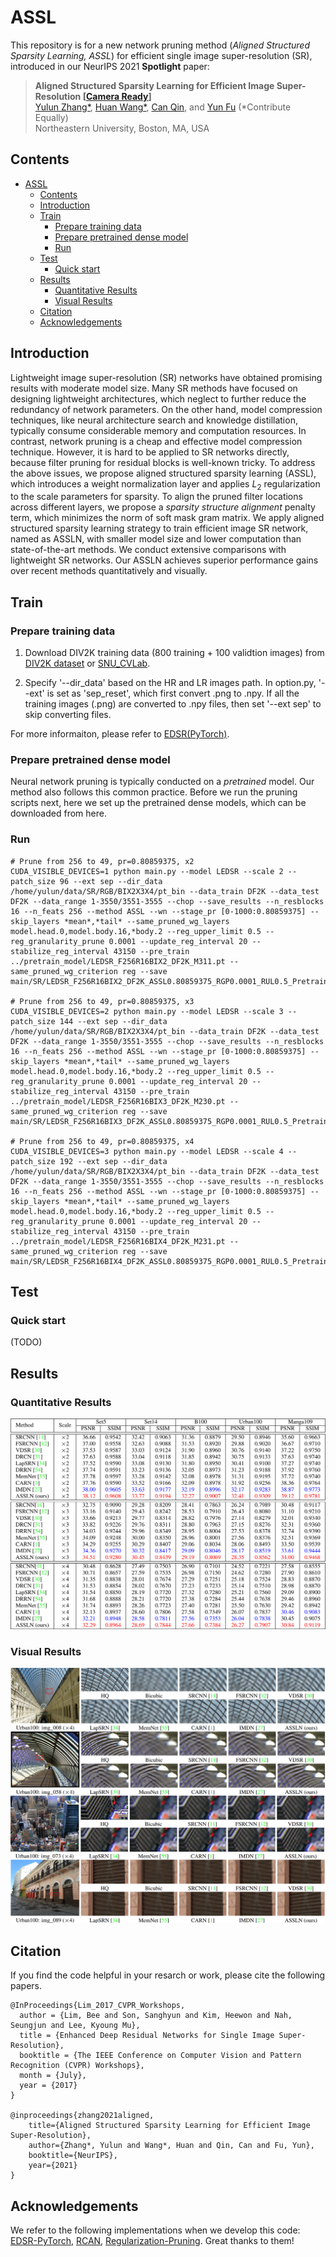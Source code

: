 # ASSL

This repository is for a new network pruning method (*Aligned Structured Sparsity Learning, ASSL*) for efficient single image super-resolution (SR), introduced in our NeurIPS 2021 **Spotlight** paper:
> **Aligned Structured Sparsity Learning for Efficient Image Super-Resolution [[Camera Ready](https://papers.nips.cc/paper/2021/file/15de21c670ae7c3f6f3f1f37029303c9-Paper.pdf)]** \
> [Yulun Zhang*](http://yulunzhang.com/), [Huan Wang*](http://huanwang.tech/), [Can Qin](http://canqin.tech/), and [Yun Fu](http://www1.ece.neu.edu/~yunfu/) (*Contribute Equally) \
> Northeastern University, Boston, MA, USA


## Contents
- [ASSL](#assl)
  - [Contents](#contents)
  - [Introduction](#introduction)
  - [Train](#train)
    - [Prepare training data](#prepare-training-data)
    - [Prepare pretrained dense model](#prepare-pretrained-dense-model)
    - [Run](#run)
  - [Test](#test)
    - [Quick start](#quick-start)
  - [Results](#results)
    - [Quantitative Results](#quantitative-results)
    - [Visual Results](#visual-results)
  - [Citation](#citation)
  - [Acknowledgements](#acknowledgements)

## Introduction
Lightweight image super-resolution (SR) networks have obtained promising results with moderate model size. Many SR methods have focused on designing lightweight architectures, which neglect to further reduce the redundancy of network parameters. On the other hand, model compression techniques, like neural architecture search and knowledge distillation, typically consume considerable memory and computation resources. In contrast, network pruning is a cheap and effective model compression technique. However, it is hard to be applied to SR networks directly, because filter pruning for residual blocks is well-known tricky. To address the above issues, we propose aligned structured sparsity learning (ASSL), which introduces a weight normalization layer and applies $L_2$ regularization to the scale parameters for sparsity. To align the pruned filter locations across different layers, we propose a *sparsity structure alignment* penalty term, which minimizes the norm of soft mask gram matrix. We apply aligned structured sparsity learning strategy to train efficient image SR network, named as ASSLN, with smaller model size and lower computation than state-of-the-art methods. We conduct extensive comparisons with lightweight SR networks. Our ASSLN achieves superior performance gains over recent methods quantitatively and visually.


## Train
### Prepare training data 

1. Download DIV2K training data (800 training + 100 validtion images) from [DIV2K dataset](https://data.vision.ee.ethz.ch/cvl/DIV2K/) or [SNU_CVLab](https://cv.snu.ac.kr/research/EDSR/DIV2K.tar).

2. Specify '--dir_data' based on the HR and LR images path. In option.py, '--ext' is set as 'sep_reset', which first convert .png to .npy. If all the training images (.png) are converted to .npy files, then set '--ext sep' to skip converting files.

For more informaiton, please refer to [EDSR(PyTorch)](https://github.com/thstkdgus35/EDSR-PyTorch).

### Prepare pretrained dense model
Neural network pruning is typically conducted on a *pretrained* model. Our method also follows this common practice. Before we run the pruning scripts next, here we set up the pretrained dense models, which can be downloaded from here.

### Run
```shell
# Prune from 256 to 49, pr=0.80859375, x2
CUDA_VISIBLE_DEVICES=1 python main.py --model LEDSR --scale 2 --patch_size 96 --ext sep --dir_data /home/yulun/data/SR/RGB/BIX2X3X4/pt_bin --data_train DF2K --data_test DF2K --data_range 1-3550/3551-3555 --chop --save_results --n_resblocks 16 --n_feats 256 --method ASSL --wn --stage_pr [0-1000:0.80859375] --skip_layers *mean*,*tail* --same_pruned_wg_layers model.head.0,model.body.16,*body.2 --reg_upper_limit 0.5 --reg_granularity_prune 0.0001 --update_reg_interval 20 --stabilize_reg_interval 43150 --pre_train ../pretrain_model/LEDSR_F256R16BIX2_DF2K_M311.pt --same_pruned_wg_criterion reg --save main/SR/LEDSR_F256R16BIX2_DF2K_ASSL0.80859375_RGP0.0001_RUL0.5_Pretrain

# Prune from 256 to 49, pr=0.80859375, x3
CUDA_VISIBLE_DEVICES=2 python main.py --model LEDSR --scale 3 --patch_size 144 --ext sep --dir_data /home/yulun/data/SR/RGB/BIX2X3X4/pt_bin --data_train DF2K --data_test DF2K --data_range 1-3550/3551-3555 --chop --save_results --n_resblocks 16 --n_feats 256 --method ASSL --wn --stage_pr [0-1000:0.80859375] --skip_layers *mean*,*tail* --same_pruned_wg_layers model.head.0,model.body.16,*body.2 --reg_upper_limit 0.5 --reg_granularity_prune 0.0001 --update_reg_interval 20 --stabilize_reg_interval 43150 --pre_train ../pretrain_model/LEDSR_F256R16BIX3_DF2K_M230.pt --same_pruned_wg_criterion reg --save main/SR/LEDSR_F256R16BIX3_DF2K_ASSL0.80859375_RGP0.0001_RUL0.5_Pretrain

# Prune from 256 to 49, pr=0.80859375, x4
CUDA_VISIBLE_DEVICES=3 python main.py --model LEDSR --scale 4 --patch_size 192 --ext sep --dir_data /home/yulun/data/SR/RGB/BIX2X3X4/pt_bin --data_train DF2K --data_test DF2K --data_range 1-3550/3551-3555 --chop --save_results --n_resblocks 16 --n_feats 256 --method ASSL --wn --stage_pr [0-1000:0.80859375] --skip_layers *mean*,*tail* --same_pruned_wg_layers model.head.0,model.body.16,*body.2 --reg_upper_limit 0.5 --reg_granularity_prune 0.0001 --update_reg_interval 20 --stabilize_reg_interval 43150 --pre_train ../pretrain_model/LEDSR_F256R16BIX4_DF2K_M231.pt --same_pruned_wg_criterion reg --save main/SR/LEDSR_F256R16BIX4_DF2K_ASSL0.80859375_RGP0.0001_RUL0.5_Pretrain
```




## Test
### Quick start
(TODO)


## Results
### Quantitative Results
![](figs/psnr_ssim.png)

### Visual Results
![](figs/visual_urban100_x4.png)

## Citation
If you find the code helpful in your resarch or work, please cite the following papers.
```
@InProceedings{Lim_2017_CVPR_Workshops,
  author = {Lim, Bee and Son, Sanghyun and Kim, Heewon and Nah, Seungjun and Lee, Kyoung Mu},
  title = {Enhanced Deep Residual Networks for Single Image Super-Resolution},
  booktitle = {The IEEE Conference on Computer Vision and Pattern Recognition (CVPR) Workshops},
  month = {July},
  year = {2017}
}

@inproceedings{zhang2021aligned,
    title={Aligned Structured Sparsity Learning for Efficient Image Super-Resolution},
    author={Zhang*, Yulun and Wang*, Huan and Qin, Can and Fu, Yun},
    booktitle={NeurIPS},
    year={2021}
}
```

## Acknowledgements
We refer to the following implementations when we develop this code: [EDSR-PyTorch](https://github.com/thstkdgus35/EDSR-PyTorch), [RCAN](https://github.com/yulunzhang/RCAN), [Regularization-Pruning](https://github.com/MingSun-Tse/Regularization-Pruning). Great thanks to them!






